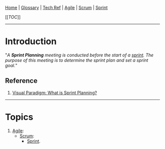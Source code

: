 [Home](/Slalom-LLC/Slalom-Consulting) | [Glossary](/Glossary) | [Tech Ref](/Tech-Ref) | [Agile](/Tech-Ref/Software-Development/Agile) | [Scrum](/Tech-Ref/Software-Development/Agile/Scrum) | [Sprint](/Tech-Ref/Software-Development/Agile/Scrum/Sprint-\(Scrum\))

[[_TOC_]]

---
# Introduction
"_A ***Sprint Planning*** meeting is conducted before the start of a [sprint](/Tech-Ref/Software-Development/Agile/Scrum/Sprint-\(Scrum\)). The purpose of this meeting is to determine the sprint plan and set a sprint goal._"

## Reference
1. [Visual Paradigm: What is Sprint Planning?](https://www.visual-paradigm.com/scrum/what-is-sprint-planning/)

---
# Topics
1. [Agile](/Tech-Ref/Software-Development/Agile):
   - [Scrum](/Tech-Ref/Software-Development/Agile/Scrum):
      - [Sprint](/Tech-Ref/Software-Development/Agile/Scrum/Sprint-\(Scrum\)).
